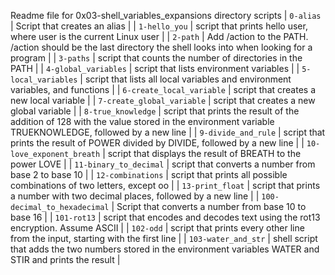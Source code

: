 Readme file for 0x03-shell_variables_expansions directory scripts
| `0-alias` | Script that creates an alias |
| `1-hello_you` | script that prints hello user, where user is the current Linux user |
| `2-path` | Add /action to the PATH. /action should be the last directory the shell looks into when looking for a program |
| `3-paths` | script that counts the number of directories in the PATH |
| `4-global_variables` | script that lists environment variables |
| `5-local_variables` | script that lists all local variables and environment variables, and functions |
| `6-create_local_variable` | script that creates a new local variable |
| `7-create_global_variable` | script that creates a new global variable |
| `8-true_knowledge` | script that prints the result of the addition of 128 with the value stored in the environment variable TRUEKNOWLEDGE, followed by a new line |
| `9-divide_and_rule` | script that prints the result of POWER divided by DIVIDE, followed by a new line |
| `10-love_exponent_breath` | script that displays the result of BREATH to the power LOVE |
| `11-binary_to_decimal` | script that converts a number from base 2 to base 10 |
| `12-combinations` | script that prints all possible combinations of two letters, except oo |
| `13-print_float` | script that prints a number with two decimal places, followed by a new line |
| `100-decimal_to_hexadecimal` | Script that converts a number from base 10 to base 16 |
| `101-rot13` | script that encodes and decodes text using the rot13 encryption. Assume ASCII |
| `102-odd` | script that prints every other line from the input, starting with the first line |
| `103-water_and_str` | shell script that adds the two numbers stored in the environment variables WATER and STIR and prints the result |
